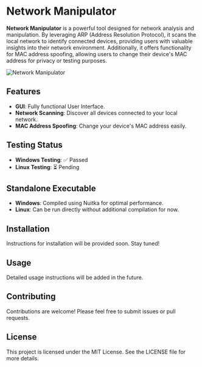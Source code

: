 # Network Manipulator

**Network Manipulator** is a powerful tool designed for network analysis and manipulation. By leveraging ARP (Address Resolution Protocol), it scans the local network to identify connected devices, providing users with valuable insights into their network environment. Additionally, it offers functionality for MAC address spoofing, allowing users to change their device's MAC address for privacy or testing purposes.

![Network Manipulator](https://github.com/user-attachments/assets/914168b0-820c-445e-80c5-cd35d081c553)

## Features
- **GUI**: Fully functional User Interface.
- **Network Scanning**: Discover all devices connected to your local network.
- **MAC Address Spoofing**: Change your device's MAC address easily.

## Testing Status
- **Windows Testing**: ✅ Passed
- **Linux Testing**: ⏳ Pending

## Standalone Executable
- **Windows**: Compiled using Nuitka for optimal performance.
- **Linux**: Can be run directly without additional compilation for now.

## Installation
Instructions for installation will be provided soon. Stay tuned!

## Usage
Detailed usage instructions will be added in the future. 

## Contributing
Contributions are welcome! Please feel free to submit issues or pull requests.

## License
This project is licensed under the MIT License. See the LICENSE file for more details.

